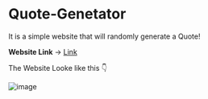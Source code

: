 # Quote-Genetator
It is a simple website that will randomly generate a Quote!

**Website Link** -> [Link](https://shivam-dhyani.github.io/Quote-Genetator/)

The Website Looke like this 👇 

![image](https://user-images.githubusercontent.com/69079491/123257520-e9e11480-d50f-11eb-9d26-7cf1881173c9.png)

